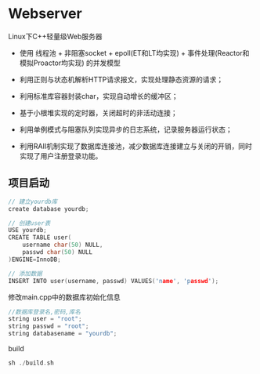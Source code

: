 # Webserver
Linux下C++轻量级Web服务器

* 使用 线程池 + 非阻塞socket + epoll(ET和LT均实现) + 事件处理(Reactor和模拟Proactor均实现) 的并发模型

* 利用正则与状态机解析HTTP请求报文，实现处理静态资源的请求；

* 利用标准库容器封装char，实现自动增长的缓冲区；

* 基于小根堆实现的定时器，关闭超时的非活动连接；

* 利用单例模式与阻塞队列实现异步的日志系统，记录服务器运行状态；

* 利用RAII机制实现了数据库连接池，减少数据库连接建立与关闭的开销，同时实现了用户注册登录功能。

项目启动
--
```cpp
// 建立yourdb库
create database yourdb;

// 创建user表
USE yourdb;
CREATE TABLE user(
    username char(50) NULL,
    passwd char(50) NULL
)ENGINE=InnoDB;

// 添加数据
INSERT INTO user(username, passwd) VALUES('name', 'passwd');
```

修改main.cpp中的数据库初始化信息
```cpp
//数据库登录名,密码,库名
string user = "root";
string passwd = "root";
string databasename = "yourdb";
```

build
```cpp
sh ./build.sh
```

